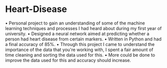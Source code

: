# Heart-Disease

• Personal project to gain an understanding of some of the machine learning techniques and processes I had heard about during my first year of university.
• Designed a neural network aimed at predicting whether a person had heart disease from certain markers.
• Written in Python and had a final accuracy of 85%.
• Through this project I came to understand the importance of the data that you're working with, I spent a fair amount of time cleaning and sorting the data used for this.
• More could be done to improve the data used for this and accuracy should increase.
